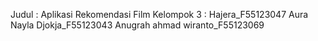 Judul : Aplikasi Rekomendasi Film
Kelompok 3 :
Hajera_F55123047
Aura Nayla Djokja_F55123043
Anugrah ahmad wiranto_F55123069
